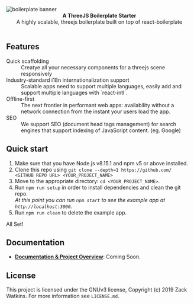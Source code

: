 <img src="https://images.unsplash.com/photo-1562263588-35193ae8ecbb?ixlib=rb-1.2.1&auto=format&fit=crop&w=1350&q=80" alt="boilerplate banner" align="center" />

<br />

<div align="center"><strong>A ThreeJS Boilerplate Starter</strong></div>
<div align="center">A highly scalable, threejs boilerplate built on top of react-boilerplate</div>

<br />

## Features

<dl>
  <dt>Quick scaffolding</dt>
  <dd>Creatye all your necessary components for a threejs scene responsively</dd>

<dt>Industry-standard i18n internationalization support</dt>
  <dd>Scalable apps need to support multiple languages, easily add and support multiple languages with `react-intl`.</dd>

  <dt>Offline-first</dt>
  <dd>The next frontier in performant web apps: availability without a network connection from the instant your users load the app.</dd>

  <dt>SEO</dt>
  <dd>We support SEO (document head tags management) for search engines that support indexing of JavaScript content. (eg. Google)</dd>
</dl>

## Quick start

1.  Make sure that you have Node.js v8.15.1 and npm v5 or above installed.
2.  Clone this repo using `git clone --depth=1 https://github.com/ <GITHUB REPO URL> <YOUR_PROJECT_NAME>`
3.  Move to the appropriate directory: `cd <YOUR_PROJECT_NAME>`.<br />
4.  Run `npm run setup` in order to install dependencies and clean the git repo.<br />
    _At this point you can run `npm start` to see the example app at `http://localhost:3000`._
5.  Run `npm run clean` to delete the example app.

All Set!

## Documentation

- [**Documentation & Project Overview**](docs/general/docs.md): Coming Soon.

## License

This project is licensed under the GNUv3 license, Copyright (c) 2019 Zack Watkins. For more information see `LICENSE.md`.
